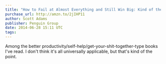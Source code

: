 ```yaml
---
title: "How to Fail at Almost Everything and Still Win Big: Kind of the Story of My Life"
purchase_url: http://amzn.to/2jIHP11
author: Scott Adams
publisher: Penguin Group
date: 2014-06-28 15:11 UTC
tags:
---
```


Among the better productivity/self-help/get-your-shit-together-type books I've read. I don't think it's all universally applicable, but that's kind of the point.
